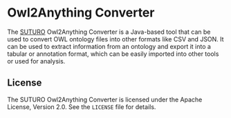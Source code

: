 # Owl2Anything Converter

The [SUTURO](https://github.com/suturo) Owl2Anything Converter is a Java-based tool that can be used to convert OWL
ontology
files into other formats like CSV and JSON. It can
be used to extract information from an ontology and export it into a tabular or annotation format, which can be easily
imported into
other tools or used for analysis.

## License

The SUTURO Owl2Anything Converter is licensed under the Apache License, Version 2.0. See the `LICENSE` file for details.